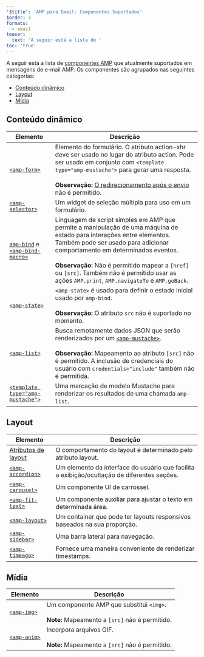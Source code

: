 ```yaml
---
'$title': 'AMP para Email: Componentes Suportados'
$order: 3
formats:
  - email
teaser:
  text: 'A seguir está a lista de '
toc: 'true'
---
```


<!--
This file is imported from https://github.com/ampproject/amphtml/blob/main/docs/spec/email/amp-email-components.md.
Please do not change this file.
If you have found a bug or an issue please
have a look and request a pull request there.
-->

<!---
Copyright 2018 The AMP HTML Authors. All Rights Reserved.

Licensed under the Apache License, Version 2.0 (the "License");
you may not use this file except in compliance with the License.
You may obtain a copy of the License at

      http://www.apache.org/licenses/LICENSE-2.0

Unless required by applicable law or agreed to in writing, software
distributed under the License is distributed on an "AS-IS" BASIS,
WITHOUT WARRANTIES OR CONDITIONS OF ANY KIND, either express or implied.
See the License for the specific language governing permissions and
limitations under the License.
-->

A seguir está a lista de [componentes AMP](https://amp.dev/documentation/components/?format=email) que atualmente suportados em mensagens de e-mail AMP. Os componentes são agrupados nas seguintes categorias:

- [Conteúdo dinâmico](#dynamic-content)
- [Layout](#layout)
- [Mídia](#media)

## Conteúdo dinâmico <a name="dynamic-content"></a>

| Elemento                                                                                                                                                                      | Descrição                                                                                                                                                                                                                                                                                                                                                  |
| ----------------------------------------------------------------------------------------------------------------------------------------------------------------------------- | ---------------------------------------------------------------------------------------------------------------------------------------------------------------------------------------------------------------------------------------------------------------------------------------------------------------------------------------------------------- |
| [`<amp-form>`](https://amp.dev/documentation/components/amp-form)                                                                                                             | Elemento do formulário. O atributo action-xhr deve ser usado no lugar do atributo action. Pode ser usado em conjunto com `<template type="amp-mustache">` para gerar uma resposta. <br><br>**Observação:** [O redirecionamento após o envio](https://amp.dev/documentation/components/amp-form/#redirecting-after-a-submission) não é permitido.           |
| [`<amp-selector>`](https://amp.dev/documentation/components/amp-selector)                                                                                                     | Um widget de seleção múltipla para uso em um formulário.                                                                                                                                                                                                                                                                                                   |
| [`amp-bind`](https://amp.dev/documentation/components/amp-bind) e [`<amp-bind-macro>`](https://amp.dev/documentation/components/amp-bind#defining-macros-with-amp-bind-macro) | Linguagem de script simples em AMP que permite a manipulação de uma máquina de estado para interações entre elementos. Também pode ser usado para adicionar comportamento em determinados eventos.<br><br>**Observação:** Não é permitido mapear a `[href]` ou `[src]`. Também não é permitido usar as ações `AMP.print`, `AMP.navigateTo` e `AMP.goBack`. |
| [`<amp-state>`](https://amp.dev/documentation/components/amp-bind#%3Camp-state%3E-specification)                                                                              | `<amp-state>` é usado para definir o estado inicial usado por `amp-bind`.<br><br>**Observação:** O atributo `src` não é suportado no momento.                                                                                                                                                                                                              |
| [`<amp-list>`](https://amp.dev/documentation/components/amp-list)                                                                                                             | Busca remotamente dados JSON que serão renderizados por um [`<amp-mustache>`](https://amp.dev/documentation/components/amp-mustache).<br><br>**Observação:** Mapeamento ao atributo `[src]` não é permitido. A inclusão de credenciais do usuário com `credentials="include"` também não é permitida.                                                      |
| [`<template type="amp-mustache">`](https://amp.dev/documentation/components/amp-mustache)                                                                                     | Uma marcação de modelo Mustache para renderizar os resultados de uma chamada `amp-list`.                                                                                                                                                                                                                                                                   |

## Layout <a name="layout"></a>

| Elemento                                                                                                           | Descrição                                                                                   |
| ------------------------------------------------------------------------------------------------------------------ | ------------------------------------------------------------------------------------------- |
| [Atributos de layout](https://amp.dev/documentation/guides-and-tutorials/learn/amp-html-layout/#layout-attributes) | O comportamento do layout é determinado pelo atributo layout.                               |
| [`<amp-accordion>`](https://amp.dev/documentation/components/amp-accordion)                                        | Um elemento da interface do usuário que facilita a exibição/ocultação de diferentes seções. |
| [`<amp-carousel>`](https://amp.dev/documentation/components/amp-carousel)                                          | Um componente UI de carrossel.                                                              |
| [`<amp-fit-text>`](https://amp.dev/documentation/components/amp-fit-text)                                          | Um componente auxiliar para ajustar o texto em determinada área.                            |
| [`<amp-layout>`](https://amp.dev/documentation/components/amp-layout)                                              | Um container que pode ter layouts responsivos baseados na sua proporção.                    |
| [`<amp-sidebar>`](https://amp.dev/documentation/components/amp-sidebar)                                            | Uma barra lateral para navegação.                                                           |
| [`<amp-timeago>`](https://amp.dev/documentation/components/amp-timeago)                                            | Fornece uma maneira conveniente de renderizar timestamps.                                   |

## Mídia <a name="media"></a>

| Elemento                                                          | Descrição                                                                                       |
| ----------------------------------------------------------------- | ----------------------------------------------------------------------------------------------- |
| [`<amp-img>`](https://amp.dev/documentation/components/amp-img)   | Um componente AMP que substitui `<img>`.<br><br>**Note:** Mapeamento a `[src]` não é permitido. |
| [`<amp-anim>`](https://amp.dev/documentation/components/amp-anim) | Incorpora arquivos GIF.<br><br>**Note:** Mapeamento a `[src]` não é permitido.                  |
